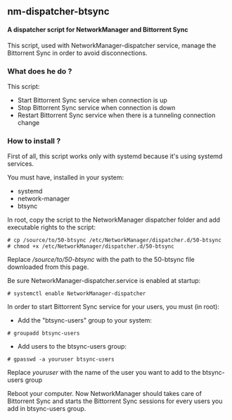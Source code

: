## nm-dispatcher-btsync
#### A dispatcher script for NetworkManager and Bittorrent Sync

This script, used with NetworkManager-dispatcher service, manage the Bittorrent Sync in order to avoid disconnections.

### What does he do ?

This script:
* Start Bittorrent Sync service when connection is up
* Stop Bittorrent Sync service when connection is down
* Restart Bittorrent Sync service when there is a tunneling connection change

### How to install ?

First of all, this script works only with systemd because it's using systemd services.

You must have, installed in your system:
* systemd
* network-manager
* btsync

In root, copy the script to the NetworkManager dispatcher folder and add executable rights to the script:
```
# cp /source/to/50-btsync /etc/NetworkManager/dispatcher.d/50-btsync
# chmod +x /etc/NetworkManager/dispatcher.d/50-btsync
```
Replace */source/to/50-btsync* with the path to the 50-btsync file downloaded from this page.

Be sure NetworkManager-dispatcher.service is enabled at startup:
```
# systemctl enable NetworkManager-dispatcher
```

In order to start Bittorrent Sync service for your users, you must (in root):
* Add the "btsync-users" group to your system:
```
# groupadd btsync-users
```
* Add users to the btsync-users group:
```
# gpasswd -a youruser btsync-users
```
Replace *youruser* with the name of the user you want to add to the btsync-users group

Reboot your computer. Now NetworkManager should takes care of Bittorrent Sync and starts the Bittorrent Sync sessions for every users you add in btsync-users group.

